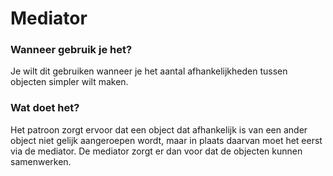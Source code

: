 # Mediator

### Wanneer gebruik je het?

Je wilt dit gebruiken wanneer je het aantal afhankelijkheden tussen objecten simpler wilt maken.

### Wat doet het?

Het patroon zorgt ervoor dat een object dat afhankelijk is van een ander object niet gelijk aangeroepen wordt, maar 
in plaats daarvan moet het eerst via de mediator. De mediator zorgt er dan voor dat de objecten kunnen samenwerken.  